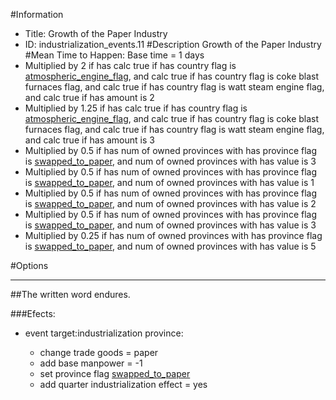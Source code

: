 #Information
 - Title: Growth of the Paper Industry
 - ID: industrialization_events.11
#Description
Growth of the Paper Industry
#Mean Time to Happen:
Base time = 1 days
 - Multiplied by 2 if has calc true if has country flag is [atmospheric_engine_flag](../flags/atmospheric_engine_flag.md), and calc true if has country flag is coke blast furnaces flag, and calc true if has country flag is watt steam engine flag, and calc true if has amount is 2
 - Multiplied by 1.25 if has calc true if has country flag is [atmospheric_engine_flag](../flags/atmospheric_engine_flag.md), and calc true if has country flag is coke blast furnaces flag, and calc true if has country flag is watt steam engine flag, and calc true if has amount is 3
 - Multiplied by 0.5 if has num of owned provinces with has province flag is [swapped_to_paper](../flags/swapped_to_paper.md), and num of owned provinces with has value is 3
 - Multiplied by 0.5 if has num of owned provinces with has province flag is [swapped_to_paper](../flags/swapped_to_paper.md), and num of owned provinces with has value is 1
 - Multiplied by 0.5 if has num of owned provinces with has province flag is [swapped_to_paper](../flags/swapped_to_paper.md), and num of owned provinces with has value is 2
 - Multiplied by 0.5 if has num of owned provinces with has province flag is [swapped_to_paper](../flags/swapped_to_paper.md), and num of owned provinces with has value is 3
 - Multiplied by 0.25 if has num of owned provinces with has province flag is [swapped_to_paper](../flags/swapped_to_paper.md), and num of owned provinces with has value is 5

#Options

___
##The written word endures.

###Efects:<ul><li>event target:industrialization province:</li><ul><li>change trade goods = paper</li><li>add base manpower = -1</li><li>set province flag [swapped_to_paper](../flags/swapped_to_paper.md)</li><li>add quarter industrialization effect = yes</li></ul></ul>
